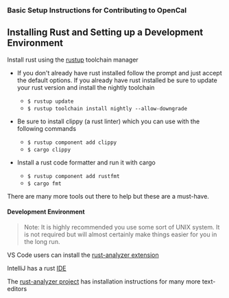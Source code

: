 ### Basic Setup Instructions for Contributing to OpenCal

## Installing Rust and Setting up a Development Environment
Install rust using the [rustup](https://rustup.rs) toolchain manager
- If you don't already have rust installed follow the prompt and just accept the default options. If you already have rust installed be sure to update your rust version and install the nightly toolchain

  - `$ rustup update`
  - `$ rustup toolchain install nightly --allow-downgrade`

- Be sure to install clippy (a rust linter) which you can use with the following commands
  - `$ rustup component add clippy`
  - `$ cargo clippy`
  
- Install a rust code formatter and run it with cargo
  - `$ rustup component add rustfmt`
  - `$ cargo fmt`

There are many more tools out there to help but these are a must-have.

#### Development Environment 

> Note: It is highly recommended you use some sort of UNIX system. It is not required but will almost certainly make things easier for you in the long run.  

VS Code users can install the [rust-analyzer extension](https://marketplace.visualstudio.com/items?itemName=rust-lang.rust-analyzer)

IntelliJ has a rust [IDE](https://www.jetbrains.com/rust/)

The [rust-analyzer project](https://rust-analyzer.github.io/) has installation instructions for many more text-editors
